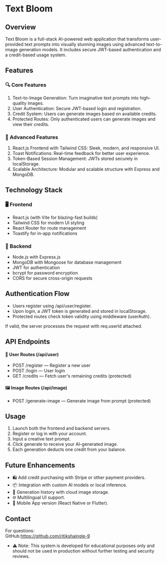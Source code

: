 # Text Bloom 

## Overview
Text Bloom is a full-stack AI-powered web application that transforms user-provided text prompts into visually stunning images using advanced text-to-image generation models. It includes secure JWT-based authentication and a credit-based usage system.

## Features

### 🔍 Core Features
1. Text-to-Image Generation: Turn imaginative text prompts into high-quality images.
2. User Authentication: Secure JWT-based login and registration.
3. Credit System: Users can generate images based on available credits.
4. Protected Routes: Only authenticated users can generate images and view their credits.

### 🚀 Advanced Features
1. React.js Frontend with Tailwind CSS: Sleek, modern, and responsive UI.
2. Toast Notifications: Real-time feedback for better user experience.
3. Token-Based Session Management: JWTs stored securely in localStorage.
4. Scalable Architecture: Modular and scalable structure with Express and MongoDB.

## Technology Stack

### 🖥️ Frontend
- React.js (with Vite for blazing-fast builds)
- Tailwind CSS for modern UI styling
- React Router for route management
- Toastify for in-app notifications

### 🔧 Backend
- Node.js with Express.js
- MongoDB with Mongoose for database management
- JWT for authentication
- bcrypt for password encryption
- CORS for secure cross-origin requests

## Authentication Flow
- Users register using /api/user/register.
- Upon login, a JWT token is generated and stored in localStorage.
- Protected routes check token validity using middleware (userAuth).

If valid, the server processes the request with req.userId attached.

## API Endpoints

#### 🔐 User Routes (/api/user)
- POST /register — Register a new user
- POST /login — User login
- GET /credits — Fetch user's remaining credits (protected)

#### 🖼️ Image Routes (/api/image)
- POST /generate-image — Generate image from prompt (protected)

## Usage
1. Launch both the frontend and backend servers.
2. Register or log in with your account.
3. Input a creative text prompt.
4. Click generate to receive your AI-generated image.
5. Each generation deducts one credit from your balance.


## Future Enhancements

- 🛍️ Add credit purchasing with Stripe or other payment providers.
- 📦 Integration with custom AI models or local inference.
- 🧾 Generation history with cloud image storage.
- 🌐 Multilingual UI support.
- 📱 Mobile App version (React Native or Flutter).

## Contact
For questions:<br>
GitHub:https://github.com/ritikshaingle-9<br>

* ⚠️ Note: This system is developed for educational purposes only and should not be used in production without further testing and security reviews. 